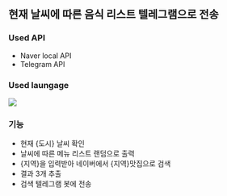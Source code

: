 ## 현재 날씨에 따른 음식 리스트 텔레그램으로 전송

### Used API
- Naver local API
- Telegram API


### Used laungage
<img src="https://img.shields.io/badge/Python-3776AB?style=flat-square&logo=Python&logoColor=white"/> 


### 기능
- 현재 {도시} 날씨 확인
- 날씨에 따른 메뉴 리스트 랜덤으로 출력
- {지역}을 입력받아 네이버에서 {지역}맛집으로 검색 
- 결과 3개 추출
- 검색 텔레그램 봇에 전송
